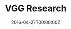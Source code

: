 ---
# Leave the homepage title empty to use the site title
title: VGG Research
date: '2016-04-27T00:00:00Z'
summary: Vision Generation Group.
image:
  caption: Photo by rawpixel on Unsplash
  focal_point: Smart
text: ''

type: landing
sections:
  - block: portfolio
    content:
      title:
      filters:
        folders:
          - research_vgg_themes
    design:
      # Choose how many columns the section has. Valid values: '1' or '2'.
      columns: '1'
      view: masonry
      # For Showcase view, flip alternate rows?
      flip_alt_rows: true
      background: {}
      spacing: {padding: [0, 0, 0, 0]}
---
